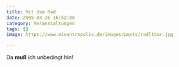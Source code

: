 ```yaml
---
title: Mit dem Rad
date: 2005-08-26 16:52:08
category: Veranstaltungen
tags: []
image: https://www.misantropolis.de/images/posts/radltour.jpg

---
```


Da **muß** ich unbedingt hin!
